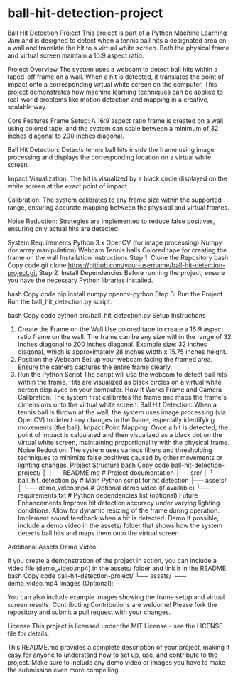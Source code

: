# ball-hit-detection-project
Ball Hit Detection Project
This project is part of a Python Machine Learning Jam and is designed to detect when a tennis ball hits a designated area on a wall and translate the hit to a virtual white screen. Both the physical frame and virtual screen maintain a 16:9 aspect ratio.

Project Overview
The system uses a webcam to detect ball hits within a taped-off frame on a wall. When a hit is detected, it translates the point of impact onto a corresponding virtual white screen on the computer. This project demonstrates how machine learning techniques can be applied to real-world problems like motion detection and mapping in a creative, scalable way.

Core Features
Frame Setup: A 16:9 aspect ratio frame is created on a wall using colored tape, and the system can scale between a minimum of 32 inches diagonal to 200 inches diagonal.

Ball Hit Detection: Detects tennis ball hits inside the frame using image processing and displays the corresponding location on a virtual white screen.

Impact Visualization: The hit is visualized by a black circle displayed on the white screen at the exact point of impact.

Calibration: The system calibrates to any frame size within the supported range, ensuring accurate mapping between the physical and virtual frames.

Noise Reduction: Strategies are implemented to reduce false positives, ensuring only actual hits are detected.

System Requirements
Python 3.x
OpenCV (for image processing)
Numpy (for array manipulation)
Webcam
Tennis balls
Colored tape for creating the frame on the wall
Installation Instructions
Step 1: Clone the Repository
bash
Copy code
git clone https://github.com/your-username/ball-hit-detection-project.git
Step 2: Install Dependencies
Before running the project, ensure you have the necessary Python libraries installed.

bash
Copy code
pip install numpy opencv-python
Step 3: Run the Project
Run the ball_hit_detection.py script:

bash
Copy code
python src/ball_hit_detection.py
Setup Instructions
1. Create the Frame on the Wall
Use colored tape to create a 16:9 aspect ratio frame on the wall.
The frame can be any size within the range of 32 inches diagonal to 200 inches diagonal.
Example size: 32 inches diagonal, which is approximately 28 inches width x 15.75 inches height.
2. Position the Webcam
Set up your webcam facing the framed area.
Ensure the camera captures the entire frame clearly.
3. Run the Python Script
The script will use the webcam to detect ball hits within the frame.
Hits are visualized as black circles on a virtual white screen displayed on your computer.
How It Works
Frame and Camera Calibration: The system first calibrates the frame and maps the frame's dimensions onto the virtual white screen.
Ball Hit Detection: When a tennis ball is thrown at the wall, the system uses image processing (via OpenCV) to detect any changes in the frame, especially identifying movements (the ball).
Impact Point Mapping: Once a hit is detected, the point of impact is calculated and then visualized as a black dot on the virtual white screen, maintaining proportionality with the physical frame.
Noise Reduction: The system uses various filters and thresholding techniques to minimize false positives caused by other movements or lighting changes.
Project Structure
bash
Copy code
ball-hit-detection-project/
│
├── README.md                # Project documentation
├── src/
│   └── ball_hit_detection.py # Main Python script for hit detection
├── assets/
│   └── demo_video.mp4        # Optional demo video (if available)
└── requirements.txt          # Python dependencies list (optional)
Future Enhancements
Improve hit detection accuracy under varying lighting conditions.
Allow for dynamic resizing of the frame during operation.
Implement sound feedback when a hit is detected.
Demo
If possible, include a demo video in the assets/ folder that shows how the system detects ball hits and maps them onto the virtual screen.

Additional Assets
Demo Video:

If you create a demonstration of the project in action, you can include a video file (demo_video.mp4) in the assets/ folder and link it in the README.
bash
Copy code
ball-hit-detection-project/
└── assets/
    └── demo_video.mp4
Images (Optional):

You can also include example images showing the frame setup and virtual screen results.
Contributing
Contributions are welcome! Please fork the repository and submit a pull request with your changes.

License
This project is licensed under the MIT License - see the LICENSE file for details.

This README.md provides a complete description of your project, making it easy for anyone to understand how to set up, use, and contribute to the project. Make sure to include any demo video or images you have to make the submission even more compelling.
